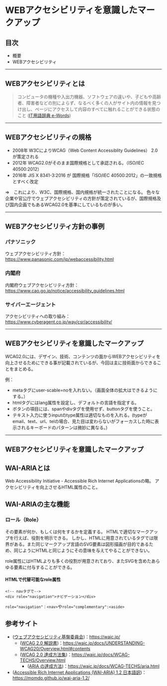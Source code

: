 # WEBアクセシビリティを意識したマークアップ
## 目次

- 概要
- WEBアクセシビリティ

---

## WEBアクセシビリティとは

> コンピュータの機種や入出力機器、ソフトウェアの違いや、子どもや高齢者、障害者などの別によらず、なるべく多くの人がサイト内の情報を見つけ出し、ページにアクセスして内容のすべてに触れることができる状態のこと
([IT用語辞典 e-Words](http://e-words.jp/w/%E3%82%A2%E3%82%AF%E3%82%BB%E3%82%B7%E3%83%93%E3%83%AA%E3%83%86%E3%82%A3.html "IT用語辞典 e-Words"))

---

## WEBアクセシビリティの規格

- 2008年 W3CによりWCAG（Web Content Accessiblity Guidelines） 2.0が策定される
- 2012年 WCAG2.0がそのまま国際規格として承認される。（ISO/IEC 40500:2012）
- 2016年 JIS X 8341-3:2016 が 国際規格「ISO/IEC 40500:2012」の一致規格とすべく改定

⇒　これにより、W3C、国際規格、国内規格が統一されたことになる。
色々な企業や官公庁でウェブアクセシビリティの方針が策定されているが、国際規格及び国内企画でもあるWCAG2.0を基準にしているものが多い。

---

## WEBアクセシビリティ方針の事例

### パナソニック
ウェブアクセシビリティ方針：https://www.panasonic.com/jp/webaccessibility.html

### 内閣府
内閣府ウェブアクセシビリティ方針：https://www.cao.go.jp/notice/accessibility_guidelines.html

### サイバーエージェント
アクセシビリティへの取り組み：https://www.cyberagent.co.jp/way/csr/accessibility/

---

## WEBアクセシビリティを意識したマークアップ 

WCAG2.0には、デザイン、技術、コンテンツの面からWEBアクセシビリティを向上させるためにできる事が記載されているが、今回は主に技術面からできることをまとめる。

例：

- metaタグにuser-scable=noを入れない。（画面全体の拡大はできるようにする。）
- htmlタグにはlang属性を設定し、デフォルトの言語を指定する。
- ボタンの項目には、spanやdivタグを使用せず、buttonタグを使うこと。
- テキスト入力に使うinputのtype属性は適切なものを入れる。(typeがemail、text、url、telの場合、見た目は変わらないがフォーカスした時に表示されるキーボードのパターンは微妙に異なる。)

--- 

## WEBアクセシビリティを意識したマークアップ 

## WAI-ARIAとは
Web Accessibility Initiative - Accessible Rich Internet Applicationsの略。
アクセシビリティを向上させるHTML属性のこと。

## WAI-ARIAの主な機能

### ロール（Role）
その要素が何か、もしくは何をするかを定義する。
HTMLで適切なマークアップを行えば、役割を明示できる。
しかし、HTMLに用意されているタグでは限界がある。また同じマークアップ言語のSVG要素は図形描画が目的であるため、同じようにHTMLと同じようにその意味を与えてやることができない。

role属性にはHTMLよりも多くの役割が用意されており、またSVGを含めたあらゆる要素に付与することができる。


#### HTMLで代替可能なrole属性
```
<!-- navタグで-->
<div role="navigation">ナビゲーション</div>

```
`role="navigation"：<nav>`や`role="complementary":<aside>`





## 参考サイト

- ([ウェブアクセシビリティ基盤委員会](https://waic.jp/ "ウェブアクセシビリティ基盤委員会"))：https://waic.jp/
  - ([WCAG 2.0 解説書](https://waic.jp/docs/UNDERSTANDING-WCAG20/Overview.html#contents "WCAG 2.0 解説書"))：https://waic.jp/docs/UNDERSTANDING-WCAG20/Overview.html#contents
  - ([WCAG 2.0 達成方法集](https://waic.jp/docs/WCAG-TECHS/Overview.html "WCAG 2.0 達成方法集"))：https://waic.jp/docs/WCAG-TECHS/Overview.html
    - ([ARIA の達成方法](https://waic.jp/docs/WCAG-TECHS/aria.html "ARIA の達成方法"))：https://waic.jp/docs/WCAG-TECHS/aria.html
- ([Accessible Rich Internet Applications (WAI-ARIA) 1.2 日本語訳](https://momdo.github.io/wai-aria-1.2/ "Accessible Rich Internet Applications (WAI-ARIA) 1.2 日本語訳"))：https://momdo.github.io/wai-aria-1.2/
